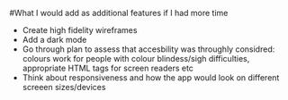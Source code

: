 #What I would add as additional features if I had more time

- Create high fidelity wireframes
- Add a dark mode
- Go through plan to assess that accesbility was throughly considred: colours work for people with colour blindess/sigh difficulties, appropriate HTML tags for screen readers etc
- Think about responsiveness and how the app would look on different screeen sizes/devices
